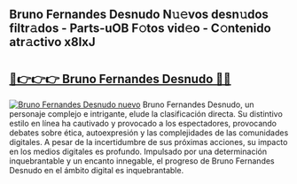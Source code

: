 ## Bruno Fernandes Desnudo N𝚞𝚎vos desn𝚞dos filtr𝚊dos - Parts-uOB F𝚘tos vid𝚎o - C𝚘ntenido atr𝚊ctivo x8IxJ

# <h2><a href="http://mb02euv.tromn.icu/?c=Bruno+Fernandes+Desnudo">🔗👉👉👉 Bruno Fernandes Desnudo 🔗🔗</a></h2>

[![Bruno Fernandes Desnudo nuevo](https://i.imgur.com/pEAQMta.gif)](http://mb02euv.tromn.icu/?c=Bruno+Fernandes+Desnudo)
Bruno Fernandes Desnudo, un personaje complejo e intrigante, elude la clasificación directa. Su distintivo estilo en línea ha cautivado y provocado a los espectadores, provocando debates sobre ética, autoexpresión y las complejidades de las comunidades digitales. A pesar de la incertidumbre de sus próximas acciones, su impacto en los medios digitales es profundo. Impulsado por una determinación inquebrantable y un encanto innegable, el progreso de Bruno Fernandes Desnudo en el ámbito digital es inquebrantable.
